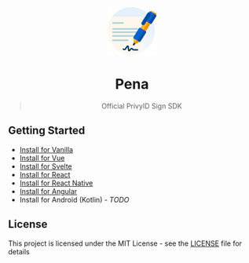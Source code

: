 <div align="center">

![Logo Pena](/assets/logo-pena.svg)

# Pena

> Official PrivyID Sign SDK

</div>

## Getting Started

- [Install for Vanilla][vanilla]
- [Install for Vue][vue]
- [Install for Svelte][svelte]
- [Install for React][react]
- [Install for React Native][react-native]
- [Install for Angular][angular]
- Install for Android (Kotlin) - *TODO*

## License

This project is licensed under the MIT License - see the [LICENSE](/LICENSE) file for details

[vanilla]: /packages/pena/README.md
[vue]: /packages/pena-vue/README.md
[svelte]: /packages/pena-svelte/README.md
[react]: /packages/pena-react/README.md
[react-native]: /packages/pena-react-native/README.md
[angular]: /packages/pena-angular/README.md
